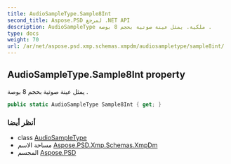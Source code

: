 ```yaml
---
title: AudioSampleType.Sample8Int
second_title: Aspose.PSD لمرجع .NET API
description: AudioSampleType ملكية. يمثل عينة صوتية بحجم 8 بوصة .
type: docs
weight: 70
url: /ar/net/aspose.psd.xmp.schemas.xmpdm/audiosampletype/sample8int/
---
```

## AudioSampleType.Sample8Int property

يمثل عينة صوتية بحجم 8 بوصة .

```csharp
public static AudioSampleType Sample8Int { get; }
```

### أنظر أيضا

* class [AudioSampleType](../)
* مساحة الاسم [Aspose.PSD.Xmp.Schemas.XmpDm](../../audiosampletype/)
* المجسم [Aspose.PSD](../../../)


